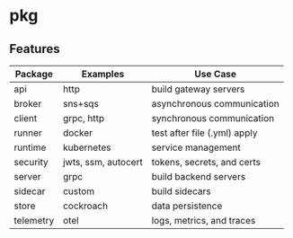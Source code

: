 # pkg

## Features

| Package   | Examples            | Use Case                     |
| --------- | ------------------- | ---------------------------- |
| api       | http                | build gateway servers        |
| broker    | sns+sqs             | asynchronous communication   |
| client    | grpc, http          | synchronous communication    |
| runner    | docker              | test after file (.yml) apply |
| runtime   | kubernetes          | service management           |
| security  | jwts, ssm, autocert | tokens, secrets, and certs   |
| server    | grpc                | build backend servers        |
| sidecar   | custom              | build sidecars               |
| store     | cockroach           | data persistence             |
| telemetry | otel                | logs, metrics, and traces    |
